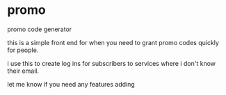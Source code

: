 # promo
promo code generator

this is a simple front end for when you need to grant promo codes quickly for people.

i use this to create log ins for subscribers to services where i don't know their email.

let me know if you need any features adding
